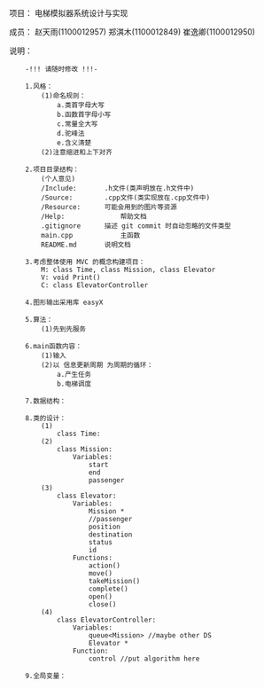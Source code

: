 ﻿项目：
	电梯模拟器系统设计与实现

成员：
	赵天雨(1100012957)
	郑淇木(1100012849) 
	崔逸卿(1100012950)

说明：

		-!!! 请随时修改 !!!-

		1.风格：
			(1)命名规则：
				a.类首字母大写
				b.函数首字母小写
				c.常量全大写
				d.驼峰法
				e.含义清楚
			(2)注意缩进和上下对齐

		2.项目目录结构：
			(个人意见)
			/Include: 		.h文件(类声明放在.h文件中)
			/Source:  		.cpp文件(类实现放在.cpp文件中)
			/Resource:		可能会用到的图片等资源
			/Help:				帮助文档
			.gitignore 		描述 git commit 时自动忽略的文件类型
			main.cpp 			主函数
			README.md 		说明文档

		3.考虑整体使用 MVC 的概念构建项目：
			M: class Time, class Mission, class Elevator
			V: void Print()
			C: class ElevatorController

		4.图形输出采用库 easyX

		5.算法：
			(1)先到先服务

		6.main函数内容：
			(1)输入
			(2)以 信息更新周期 为周期的循环：
				a.产生任务
				b.电梯调度

		7.数据结构：

		8.类的设计：
			(1)
				class Time:
			(2)
				class Mission:
					Variables:
						start
						end
						passenger
			(3)
				class Elevator:
					Variables:
						Mission *
						//passenger
						position
						destination
						status
						id
					Functions:
						action()
						move()
						takeMission()
						complete()
						open()
						close()
			(4)
				class ElevatorController:
					Variables:
						queue<Mission> //maybe other DS
						Elevator *
					Function:
						control //put algorithm here

		9.全局变量：


		
